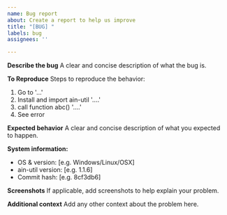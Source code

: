 ```yaml
---
name: Bug report
about: Create a report to help us improve
title: "[BUG] "
labels: bug
assignees: ''

---
```


**Describe the bug**
A clear and concise description of what the bug is.

**To Reproduce**
Steps to reproduce the behavior:
1. Go to '...'
2. Install and import ain-util '....'
3. call function abc() '....'
4. See error

**Expected behavior**
A clear and concise description of what you expected to happen.

**System information:**
 - OS & version: [e.g. Windows/Linux/OSX]
 - ain-util version: [e.g. 1.1.6]
 - Commit hash: [e.g. 8cf3db6]

**Screenshots**
If applicable, add screenshots to help explain your problem.

**Additional context**
Add any other context about the problem here.
